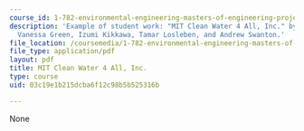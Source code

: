 ```yaml
---
course_id: 1-782-environmental-engineering-masters-of-engineering-project-fall-2007-spring-2008
description: 'Example of student work: "MIT Clean Water 4 All, Inc." by Cash Fitzpatrick,
  Vanessa Green, Izumi Kikkawa, Tamar Losleben, and Andrew Swanton.'
file_location: /coursemedia/1-782-environmental-engineering-masters-of-engineering-project-fall-2007-spring-2008/03c19e1b215dcba6f12c98b5b525316b_fall_ghana.pdf
file_type: application/pdf
layout: pdf
title: MIT Clean Water 4 All, Inc.
type: course
uid: 03c19e1b215dcba6f12c98b5b525316b

---
```

None